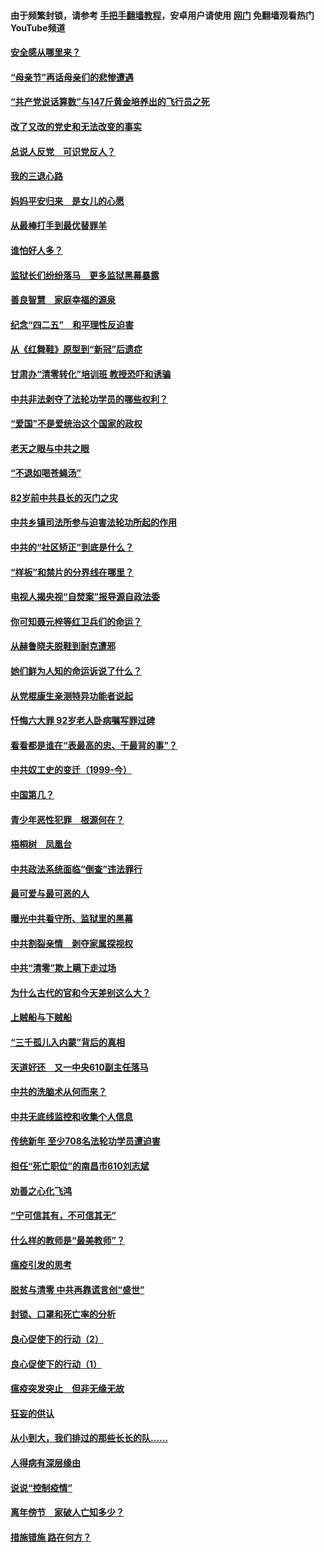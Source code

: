 #### 由于频繁封锁，请参考 [手把手翻墙教程](https://github.com/gfw-breaker/guides/wiki/)，安卓用户请使用 [网门](https://github.com/gfw-breaker/nogfw/blob/master/dl.md?t=05111601) 免翻墙观看热门YouTube频道 

#### [安全感从哪里来？](../pages/19/424336.md?t=05111601) 

#### [“母亲节”再话母亲们的悲惨遭遇](../pages/19/424234.md?t=05111601) 

#### [“共产党说话算数”与147斤黄金培养出的飞行员之死](../pages/19/424115.md?t=05111601) 

#### [改了又改的党史和无法改变的事实](../pages/19/424037.md?t=05111601) 

#### [总说人反党　可识党反人？](../pages/19/423820.md?t=05111601) 

#### [我的三退心路](../pages/19/423876.md?t=05111601) 

#### [妈妈平安归来　是女儿的心愿](../pages/19/423947.md?t=05111601) 

#### [从最棒打手到最优替罪羊](../pages/19/423819.md?t=05111601) 

#### [谁怕好人多？](../pages/19/423774.md?t=05111601) 

#### [监狱长们纷纷落马　更多监狱黑幕暴露](../pages/19/423787.md?t=05111601) 

#### [善良智慧　家庭幸福的源泉](../pages/19/423632.md?t=05111601) 

#### [纪念“四二五”　和平理性反迫害](../pages/19/423660.md?t=05111601) 

#### [从《红舞鞋》原型到“新冠”后遗症](../pages/19/423509.md?t=05111601) 

#### [甘肃办“清零转化”培训班 教授恐吓和诱骗](../pages/19/423498.md?t=05111601) 

#### [中共非法剥夺了法轮功学员的哪些权利？](../pages/19/423392.md?t=05111601) 

#### [“爱国”不是爱统治这个国家的政权](../pages/19/423029.md?t=05111601) 

#### [老天之眼与中共之眼](../pages/19/423378.md?t=05111601) 

#### [“不退如喝苍蝇汤”](../pages/19/423287.md?t=05111601) 

#### [82岁前中共县长的灭门之灾](../pages/19/423055.md?t=05111601) 

#### [中共乡镇司法所参与迫害法轮功所起的作用](../pages/19/423064.md?t=05111601) 

#### [中共的“社区矫正”到底是什么？](../pages/19/422870.md?t=05111601) 

#### [“样板”和禁片的分界线在哪里？](../pages/19/422704.md?t=05111601) 

#### [电视人揭央视“自焚案”报导源自政法委](../pages/19/422770.md?t=05111601) 

#### [你可知聂元梓等红卫兵们的命运？](../pages/19/422848.md?t=05111601) 

#### [从赫鲁晓夫脱鞋到耐克遭邪](../pages/19/422826.md?t=05111601) 

#### [她们鲜为人知的命运诉说了什么？](../pages/19/422754.md?t=05111601) 

#### [从党棍康生亲测特异功能者说起](../pages/19/422657.md?t=05111601) 

#### [忏悔六大罪 92岁老人卧病嘱写罪过碑](../pages/19/422750.md?t=05111601) 

#### [看看都是谁在“表最高的忠、干最背的事”？](../pages/19/422703.md?t=05111601) 

#### [中共奴工史的变迁（1999-今）](../pages/19/422656.md?t=05111601) 

#### [中国第几？](../pages/19/422496.md?t=05111601) 

#### [青少年恶性犯罪　根源何在？](../pages/19/422449.md?t=05111601) 

#### [梧桐树　凤凰台](../pages/19/422442.md?t=05111601) 

#### [中共政法系统面临“倒查”违法罪行](../pages/19/422497.md?t=05111601) 

#### [最可爱与最可恶的人](../pages/19/422448.md?t=05111601) 

#### [曝光中共看守所、监狱里的黑幕](../pages/19/422390.md?t=05111601) 

#### [中共割裂亲情　剥夺家属探视权](../pages/19/422364.md?t=05111601) 

#### [中共“清零”欺上瞒下走过场](../pages/19/422306.md?t=05111601) 

#### [为什么古代的官和今天差别这么大？](../pages/19/422228.md?t=05111601) 

#### [上贼船与下贼船](../pages/19/422276.md?t=05111601) 

#### [“三千孤儿入内蒙”背后的真相](../pages/19/422229.md?t=05111601) 

#### [天道好还　又一中央610副主任落马](../pages/19/422155.md?t=05111601) 

#### [中共的洗脑术从何而来？](../pages/19/422154.md?t=05111601) 

#### [中共无底线监控和收集个人信息](../pages/19/422039.md?t=05111601) 

#### [传统新年 至少708名法轮功学员遭迫害](../pages/19/421946.md?t=05111601) 

#### [担任“死亡职位”的南昌市610刘志斌](../pages/19/421957.md?t=05111601) 

#### [劝善之心化飞鸿](../pages/19/421164.md?t=05111601) 

#### [“宁可信其有，不可信其无”](../pages/19/421691.md?t=05111601) 

#### [什么样的教师是“最美教师”？](../pages/19/421755.md?t=05111601) 

#### [瘟疫引发的思考](../pages/19/421594.md?t=05111601) 

#### [脱贫与清零 中共再靠谎言创“盛世”](../pages/19/421590.md?t=05111601) 

#### [封锁、口罩和死亡率的分析](../pages/19/421495.md?t=05111601) 

#### [良心促使下的行动（2）](../pages/19/421361.md?t=05111601) 

#### [良心促使下的行动（1）](../pages/19/421302.md?t=05111601) 

#### [瘟疫突发突止　但非无缘无故](../pages/19/421281.md?t=05111601) 

#### [狂妄的供认](../pages/19/421199.md?t=05111601) 

#### [从小到大，我们排过的那些长长的队……](../pages/19/421243.md?t=05111601) 

#### [人得病有深层缘由](../pages/19/420864.md?t=05111601) 

#### [说说“控制疫情”](../pages/19/420831.md?t=05111601) 

#### [离年傍节　家破人亡知多少？](../pages/19/420563.md?t=05111601) 

#### [措施错施  路在何方？](../pages/19/420076.md?t=05111601) 

